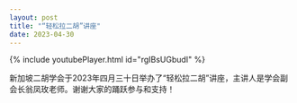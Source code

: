 ```yaml
---
layout: post
title: "“轻松拉二胡”讲座"
date: 2023-04-30
---
```

{% include youtubePlayer.html id="rgIBsUGbudI" %}

新加坡二胡学会于2023年四月三十日举办了“轻松拉二胡”讲座，主讲人是学会副会长翁凤玫老师。谢谢大家的踊跃参与和支持！
<!--more-->
